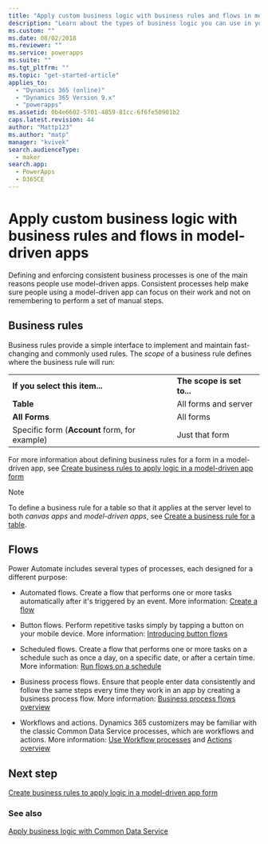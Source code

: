 ```yaml
---
title: "Apply custom business logic with business rules and flows in model-driven apps | MicrosoftDocs"
description: "Learn about the types of business logic you can use in your app"
ms.custom: ""
ms.date: 08/02/2018
ms.reviewer: ""
ms.service: powerapps
ms.suite: ""
ms.tgt_pltfrm: ""
ms.topic: "get-started-article"
applies_to: 
  - "Dynamics 365 (online)"
  - "Dynamics 365 Version 9.x"
  - "powerapps"
ms.assetid: 0b4e6602-5701-4859-81cc-6f6fe50901b2
caps.latest.revision: 44
author: "Mattp123"
ms.author: "matp"
manager: "kvivek"
search.audienceType: 
  - maker
search.app: 
  - PowerApps
  - D365CE
---
```

# Apply custom business logic with business rules and flows in model-driven apps

Defining and enforcing consistent business processes is one of the main reasons people use model-driven apps. Consistent processes help make sure people using a model-driven app can focus on their work and not on remembering to perform a set of manual steps. 

## Business rules

Business rules provide a simple interface to implement and maintain fast-changing and commonly used rules. The *scope* of a business rule defines where the business rule will run:

|||  
|-|-|  
|**If you select this item...**|**The scope is set to...**|  
|**Table**|All forms and server|  
|**All Forms**|All forms|  
|Specific form (**Account** form, for example)|Just that form| 

For more information about defining business rules for a form in a model-driven app, see [Create business rules to apply logic in a model-driven app form](create-business-rules-recommendations-apply-logic-form.md)

> [!NOTE]
> To define a business rule for a table so that it applies at the server level to both *canvas apps* and *model-driven apps*, see [Create a business rule for a table](/powerapps/maker/common-data-service/data-platform-create-business-rule).

## Flows  
  
Power Automate includes several types of processes, each designed for a different purpose:  

-   Automated flows. Create a flow that performs one or more tasks automatically after it's triggered by an event. More information: [Create a flow](/flow/get-started-logic-flow)
    
-   Button flows. Perform repetitive tasks simply by tapping a button on your mobile device. More information: [Introducing button flows](/flow/introduction-to-button-flows)
  
-   Scheduled flows. Create a flow that performs one or more tasks on a schedule such as once a day, on a specific date, or after a certain time. More information: [Run flows on a schedule](/flow/run-scheduled-tasks)
  
-   Business process flows.  Ensure that people enter data consistently and follow the same steps every time they work in an app by creating a business process flow. More information: [Business process flows overview](/flow/business-process-flows-overview)

-   Workflows and actions. Dynamics 365 customizers may be familiar with the classic Common Data Service processes, which are workflows and actions. More information: [Use Workflow processes](/flow/workflow-processes) and [Actions overview](/powerapps/maker/common-data-service/actions)
  
## Next step

[Create business rules to apply logic in a model-driven app form](create-business-rules-recommendations-apply-logic-form.md)

### See also

[Apply business logic with Common Data Service](../common-data-service/cds-processes.md)
